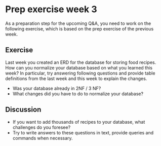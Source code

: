 # Prep exercise week 3

As a preparation step for the upcoming Q&A, you need to work on the following exercise, which is based on the prep
exercise of the previous week.

## Exercise

Last week you created an ERD for the database for storing food recipes.
How can you normalize your database based on what you learned this week?
In particular, try answering following questions and provide table definitions from the last week
and this week to explain the changes.

- Was your database already in 2NF / 3 NF?
- What changes did you have to do to normalize your database?

## Discussion

- If you want to add thousands of recipes to your database, what challenges do you foresee?
- Try to write answers to these questions in text, provide queries and commands when necessary.
